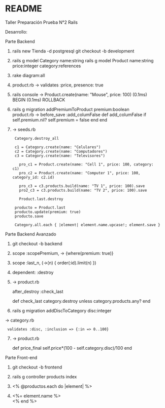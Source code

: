 # README

Taller Preparación Prueba N°2 Rails

Desarrollo:

Parte Backend

1. rails new Tienda -d postgresql
    git checkout -b development

2. rails g model Category name:string
   rails g model Product name:string price:integer category:references

3. rake diagram:all

4. product.rb -> validates :price, presence: true

5. rails console -> Product.create(name: "Mouse", price: 100)   (0.1ms)  BEGIN
                    (0.1ms)  ROLLBACK

6. rails g migration addPremiumToProduct premium:boolean  
   product.rb ->   before_save :add_columFalse
                    def add_columFalse
                      if self.premium.nil?
                        self.premium = false
                      end
                    end

7. -> seeds.rb 

        Category.destroy_all

        c1 = Category.create(name: "Celulares")
        c2 = Category.create(name: "Computadores")
        c3 = Category.create(name: "Televisores")

          pro_c1 = Product.create(name: "Cell 1", price: 100, category: c1)
          pro_c2 = Product.create(name: "Computer 1", price: 100, category_id: c2.id)

          pro_c3 = c3.products.build(name: "TV 1", price: 100).save
          pro2_c3 = c3.products.build(name: "TV 2", price: 100).save

          Product.last.destroy

        producto = Product.last
        producto.update(premium: true)
        producto.save

        Category.all.each { |element| element.name.upcase!; element.save }


Parte Backend Avanzado

1. git checkout -b backend

2. scope :scopePremium, -> {where(premium: true)}

3. scope :last_n, (->(n) { order(:id).limit(n) })

4. dependent: :destroy

5. -> product.rb

      after_destroy :check_last

      def check_last
        category.destroy unless category.products.any?
      end


6. rails g migration addDiscToCategory disc:integer

  -> category.rb
    
     validates :disc, :inclusion => {:in => 0..100}
 
7. -> product.rb 
  
      def price_final
       self.price*(100 - self.category.disc)/100
      end


Parte Front-end

1. git checkout -b frontend

2. rails g controller products index

3. <% @productos.each do |element| %>
    <li><%= element.name %></li>
   <% end %>

